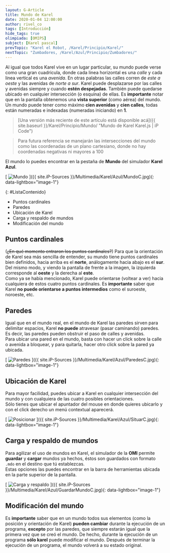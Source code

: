 ```yaml
---
layout: G-Article
title: Mundo de Karel
date: 2020-01-04 12:00:00
author: rivel_co
tags: [Introducción]
hide_tags: true
olimpiada: [OMIPS]
subject: [Karel pascal]
prevTopic: "Karel el Robot, /Karel/Principio/Karel/"
nextTopic: "Zumbadores, /Karel/Azul/Principio/Zumbadores/"
---
```


Al igual que todos Karel vive en un lugar particular, su mundo puede verse como una gran cuadricula, donde cada linea horizontal es una *calle* y cada linea vertical es una *avenida*. En otras palabras las calles corren de *este a oeste* y las avenidas de *norte a sur*. Karel puede desplazarse por las calles y avenidas siempre y cuando **estén despejadas**. También puede quedarse ubicado en cualquier intersección (<span>o esquina</span>) de ellas. Es **importante** notar que en la pantalla obtenemos una **vista superior** (<span>como aérea</span>) del mundo. Un mundo puede tener como máximo **cien avenidas**  y **cien calles**, todas están numeradas e indexadas (<span>numeradas iniciando</span>) en **1**.

> [Una versión más reciente de este artículo está disponible acá]({{ site.baseurl }}/Karel/Principio/Mundo/ "Mundo de Karel Karel.js &vert; iP Code")

> Para futura referencia se manejarán las intersecciones del mundo como las coordenadas de un plano cartesiano, donde no hay coordenadas negativas ni mayores a 100

El mundo lo puedes encontrar en la pestaña de **Mundo** del simulador **Karel Azul**.

[<picture>
	<source media="(min-width: 700px)" srcset="{{ site.iP-Sources }}/Multimedia/Karel/Azul/Mundo.jpg">
	<img class="Imagen" src="{{ site.iP-Sources }}/Multimedia/Karel/Azul/MundoC.jpg" alt="Mundo">
</picture>]({{ site.iP-Sources }}/Multimedia/Karel/Azul/MundoC.jpg){: data-lightbox="image-1"}

{: #ListaContenido}
- Puntos cardinales
- Paredes
- Ubicación de Karel
- Carga y respaldo de mundos
- Modificación del mundo

## Puntos cardinales

(<s>¿En qué momento entraron los puntos cardinales?</s>) Para que la orientación de Karel sea más sencilla de entender, su mundo tiene puntos cardinales bien definidos, hacia arriba es el **norte**, análogamente hacia abajo es el **sur**. Del mismo modo, y viendo la pantalla de frente a la imagen, la izquierda corresponde al **oeste** y la derecha al **este**. <br>
Como ya se había mencionado, Karel puede orientarse (<span>voltear a ver</span>) hacia cualquiera de estos cuatro puntos cardinales. Es **importante** saber que Karel **no puede orientarse a puntos intermedios** como el suroeste, noroeste, etc.

## Paredes

Igual que en el mundo real, en el mundo de Karel las paredes sirven para delimitar espacios, Karel **no puede** atravesar (<span>pasar caminando</span>) paredes. Es decir, las paredes pueden obstruir el paso de calles y avenidas.<br>
Para ubicar una pared en el mundo, basta con hacer un click sobre la calle o avenida a bloquear, y para quitarla, hacer otro click sobre la pared ya ubicada.

[<picture>
	<source media="(min-width: 700px)" srcset="{{ site.iP-Sources }}/Multimedia/Karel/Azul/Paredes.jpg">
	<img class="Imagen" src="{{ site.iP-Sources }}/Multimedia/Karel/Azul/ParedesC.jpg" alt="Paredes">
</picture>]({{ site.iP-Sources }}/Multimedia/Karel/Azul/ParedesC.jpg){: data-lightbox="image-1"}

## Ubicación de Karel

Para mayor facilidad, puedes ubicar a Karel en cualquier intersección del mundo y con cualquiera de las cuatro posibles orientaciones. <br>
Sólo tienes que ubicar el apuntador del mouse en donde quieres ubicarlo y con el click derecho un menú contextual aparecerá.

[<picture>
	<source media="(min-width: 700px)" srcset="{{ site.iP-Sources }}/Multimedia/Karel/Azul/Situar.jpg">
	<img class="Imagen" src="{{ site.iP-Sources }}/Multimedia/Karel/Azul/SituarC.jpg" alt="Posicionar">
</picture>]({{ site.iP-Sources }}/Multimedia/Karel/Azul/SituarC.jpg){: data-lightbox="image-1"}

## Carga y respaldo de mundos

Para agilizar el uso de mundos en Karel, el simulador de la **OMI** permite **guardar** y **cargar** mundos ya hechos, éstos son guardados con formato `.mdo` en el destino que tú establezcas. <br>
Estas opciones las puedes encontrar en la barra de herramientas ubicada en la parte superior de la pantalla.

[<picture>
	<source media="(min-width: 700px)" srcset="{{ site.iP-Sources }}/Multimedia/Karel/Azul/GuardarMundo.jpg">
	<img class="Imagen" src="{{ site.iP-Sources }}/Multimedia/Karel/Azul/GuardarMundoC.jpg" alt="Carga y respaldo">
</picture>]({{ site.iP-Sources }}/Multimedia/Karel/Azul/GuardarMundoC.jpg){: data-lightbox="image-1"}

## Modificación del mundo

Es **importante** saber que en un mundo todos sus elementos (<span>como la posición y orientación de Karel</span>) **pueden cambiar** durante la ejecución de un programa, **excepto** por las paredes, que siempre estarán igual que la primera vez que se creó el mundo. De hecho, durante la ejecución de un programa **sólo karel** puede modificar el mundo. Después de terminar la ejecución de un programa, el mundo volverá a su estado original.